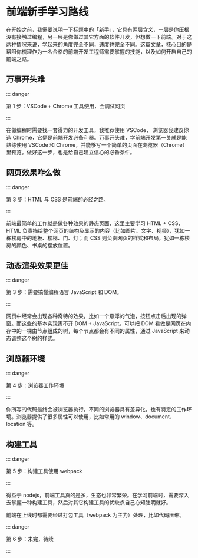 # 前端新手学习路线

在开始之前，我需要说明一下标题中的「新手」，它具有两层含义，一层是你压根没有接触过编程，另一层是你做过其它方面的软件开发，但想做一下前端。对于这两种情况来说，学起来的角度完全不同，速度也完全不同。这篇文章，核心目的是帮阻你梳理作为一名合格的前端开发工程师需要掌握的技能，以及如何开启自己的前端之路。

## 万事开头难

::: danger

第 1 步：VSCode + Chrome 工具使用，会调试网页

:::

在做编程时需要找一套得力的开发工具，我推荐使用 VSCode， 浏览器我建议你选 Chrome，它俩是前端开发必备利器。万事开头难，学前端开发第一关就是能熟练使用 VSCode 和 Chrome，并能够写一个简单的页面在浏览器（Chrome）里预览。做好这一步，也是给自己建立信心的必备条件。

## 网页效果咋么做

::: danger

第 3 步：HTML 与 CSS 是前端的必经之路。

:::

前端最简单的工作就是做各种效果的静态页面，这里主要学习 HTML + CSS，HTML 负责描绘整个网页的结构及显示的内容（比如图片、文字、视频），犹如一栋楼房中的地板、楼梯、门、灯；而 CSS 则负责网页的样式和布局，犹如一栋楼房的颜色、书桌的摆放位置。

## 动态渲染效果更佳

::: danger

第 3 步：需要搞懂编程语言 JavaScript 和 DOM。

:::

网页中经常会出现各种奇特的效果，比如一个悬浮的气泡，按钮点击后出现的弹窗。而这些的基本实现离不开 DOM + JavaScript。可以把 DOM 看做是网页在内存中的一棵由节点组成的树，每个节点都会有不同的属性，通过 JavaScript 来动态调整这个树的样式。

## 浏览器环境

::: danger

第 4 步：浏览器工作环境

:::

你所写的代码最终会被浏览器执行，不同的浏览器具有差异化，也有特定的工作环境。浏览器提供了很多属性可以使用，比如常用的 window、document、location 等。



## 构建工具

::: danger

第 5 步：构建工具使用 webpack

:::

得益于 nodejs，前端工具真的是多，生态也非常繁荣。在学习前端时，需要深入去掌握一种构建工具，然后对其它构建工具的优缺点自己心知肚明就好。

前端在上线时都需要经过打包工具（webpack 为主力）处理，比如代码压缩。



::: danger

第 6 步：未完，待续

:::